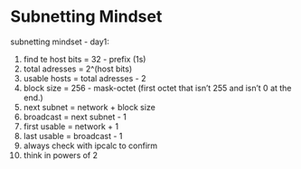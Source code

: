 # Subnetting Mindset
subnetting mindset - day1:

1. find te host bits = 32 - prefix (1s)
2. total adresses = 2^(host bits)
3. usable hosts = total adresses - 2
4. block size = 256 - mask-octet (first octet that isn’t 255 and isn’t 0 at the end.)
5. next subnet = network + block size
6. broadcast = next subnet - 1
7. first usable = network + 1
8. last usable = broadcast - 1
9. always check with ipcalc to confirm
10. think in powers of 2
